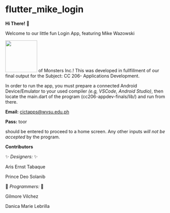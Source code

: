 # flutter_mike_login


**Hi There!** :wave:

Welcome to our little fun Login App, featuring Mike Wazowski

<img src="https://www.seekpng.com/png/full/67-674595_monsters-inc-png.png" width="100" height="100">
of Monsters Inc.!
This was developed in fullfillment of our final output for the Subject: CC 206- Applications
Development. 

In order to run the app, you must prepare a connected Android Device/Emulator to your used
compiler *(e.g, VSCode, Android Studio)*, then locate the main.dart of the program (cc206-appdev-finals/lib/) and run from there.


**Email:**  cictapps@wvsu.edu.ph

**Pass:** toor

should be entered to proceed to a home screen. Any other inputs *will not be accepted* by the program.

**Contributors**

:sparkles: *Designers:*  :sparkles:

Aris Ernst Tabaque

Prince Deo Solanib

:dart: *Programmers:* :dart:

Gilmore Vilchez

Danica Marie Lebrilla


